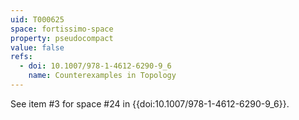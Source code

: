 ```yaml
---
uid: T000625
space: fortissimo-space
property: pseudocompact
value: false
refs:
  - doi: 10.1007/978-1-4612-6290-9_6
    name: Counterexamples in Topology
---
```

See item #3 for space #24 in {{doi:10.1007/978-1-4612-6290-9_6}}.
